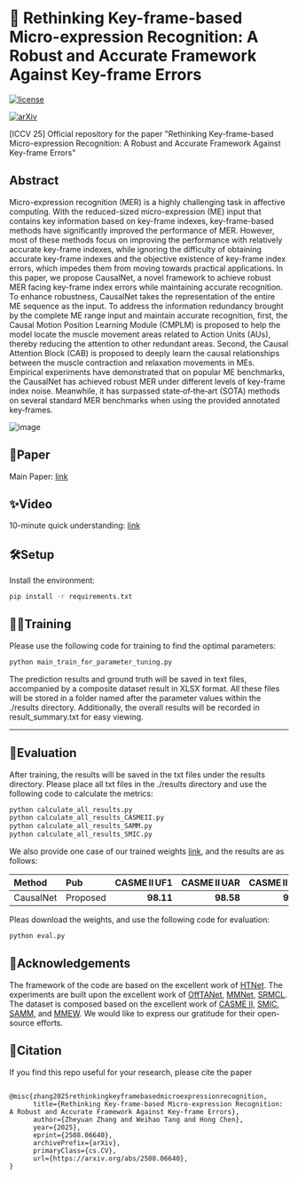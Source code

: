  # 🚀 Rethinking Key-frame-based Micro-expression Recognition: A Robust and Accurate Framework Against Key-frame Errors

[![license](https://img.shields.io/badge/LICENSE-MIT-green)](https://github.com/tony19980810/CausalNet/blob/main/LICENSE)

[![arXiv](https://img.shields.io/badge/arXiv-2508.06640-red)](https://arxiv.org/abs/2508.06640)


[ICCV 25] Official repository for the paper "Rethinking Key-frame-based Micro-expression Recognition: A Robust and Accurate Framework Against Key-frame Errors" 



## Abstract

Micro-expression recognition (MER) is a highly challenging task in affective computing. With the reduced-sized micro-expression (ME) input that contains key information based on key-frame indexes, key-frame-based methods have significantly improved the performance of MER. However, most of these methods focus on improving the performance with relatively accurate key-frame indexes, while ignoring the difficulty of obtaining accurate key-frame indexes and the objective existence of key-frame index errors, which impedes them from moving towards practical applications. In this paper, we propose CausalNet, a novel framework to achieve robust MER facing key-frame index errors while maintaining accurate recognition. To enhance robustness, CausalNet takes the representation of the entire ME sequence as the input. To address the information redundancy brought by the complete ME range input and maintain accurate recognition, first, the Causal Motion Position Learning Module (CMPLM) is proposed to help the model locate the muscle movement areas related to Action Units (AUs), thereby reducing the attention to other redundant areas. Second, the Causal Attention Block (CAB) is proposed to deeply learn the causal relationships between the muscle contraction and relaxation movements in MEs. Empirical experiments have demonstrated that on popular ME benchmarks, the CausalNet has achieved robust MER under different levels of key-frame index noise. Meanwhile, it has surpassed state‑of‑the‑art (SOTA) methods on several standard MER benchmarks when using the provided annotated key‑frames.


![image](image/Main.png)

## 📄Paper

Main Paper: [link](https://arxiv.org/abs/2508.06640)

## ✨Video

10-minute quick understanding: [link](https://www.youtube.com/watch?v=MVudRJXM8iE&t=1s)

## 🛠️Setup


Install the environment:

```bash
pip install -r requirements.txt
```

## 🏋️‍♂Training

Please use the following code for training to find the optimal parameters:


```bash
python main_train_for_parameter_tuning.py
```

The prediction results and ground truth will be saved in text files, accompanied by a composite dataset result in XLSX format. All these files will be stored in a folder named after the parameter values within the ./results directory. Additionally, the overall results will be recorded in result_summary.txt for easy viewing.

---

## 🧩Evaluation

After training, the results will be saved in the txt files under the results directory. Please place all txt files in the ./results directory and use the following code to calculate the metrics:

```bash
python calculate_all_results.py
python calculate_all_results_CASMEII.py
python calculate_all_results_SAMM.py
python calculate_all_results_SMIC.py
```
We also provide one case of our trained weights [link](https://pan.baidu.com/s/1GHcStkaPE7iEh1_oUs2Wmw?pwd=6666), and the results are as follows:

| Method     | Pub        | CASME II UF1 | CASME II UAR | CASME II ACC | SMIC UF1 | SMIC UAR | SMIC ACC | SAMM UF1 | SAMM UAR | SAMM ACC | Composite UF1 | Composite UAR | Composite ACC |
|:------------|:-----------|-------------:|-------------:|-------------:|----------:|----------:|----------:|----------:|----------:|----------:|--------------:|--------------:|--------------:|
| CausalNet   | Proposed   | **98.11**    | **98.58**    | **98.62**    | **83.90** | **84.52** | **84.15** | **87.80** |   **85.82**   | **91.73** |     **89.76**    |     **90.20**    |     **91.18**     |

Pleas download the weights, and use the following code for evaluation:
```bash
python eval.py
```




##  🙏Acknowledgements


The framework of the code are based on the excellent work of [HTNet](https://github.com/wangzhifengharrison/HTNet). The experiments are built upon the excellent work of [OffTANet](https://github.com/ECNU-Cross-Innovation-Lab/PRICAI2021-Off-TANet), [MMNet](https://github.com/muse1998/MMNet), [SRMCL](https://github.com/pakchoi-php/SRMCL). The dataset is composed based on the excellent work of [CASME II](http://casme.psych.ac.cn/casme/c2), [SMIC](https://ieeexplore.ieee.org/document/6553717), [SAMM](https://ieeexplore.ieee.org/document/7492264), and [MMEW](https://github.com/benxianyeteam/MMEW-Dataset). We would like to express our gratitude for their open-source efforts.

## 🔮Citation

If you find this repo useful for your research, please cite the paper

```

@misc{zhang2025rethinkingkeyframebasedmicroexpressionrecognition,
      title={Rethinking Key-frame-based Micro-expression Recognition: A Robust and Accurate Framework Against Key-frame Errors}, 
      author={Zheyuan Zhang and Weihao Tang and Hong Chen},
      year={2025},
      eprint={2508.06640},
      archivePrefix={arXiv},
      primaryClass={cs.CV},
      url={https://arxiv.org/abs/2508.06640}, 
}

```


